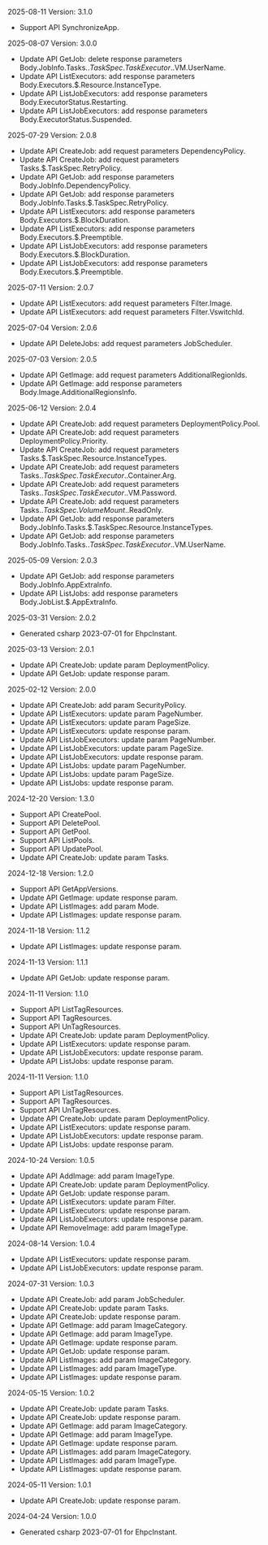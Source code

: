 2025-08-11 Version: 3.1.0
- Support API SynchronizeApp.


2025-08-07 Version: 3.0.0
- Update API GetJob: delete response parameters Body.JobInfo.Tasks.$.TaskSpec.TaskExecutor.$.VM.UserName.
- Update API ListExecutors: add response parameters Body.Executors.$.Resource.InstanceType.
- Update API ListJobExecutors: add response parameters Body.ExecutorStatus.Restarting.
- Update API ListJobExecutors: add response parameters Body.ExecutorStatus.Suspended.


2025-07-29 Version: 2.0.8
- Update API CreateJob: add request parameters DependencyPolicy.
- Update API CreateJob: add request parameters Tasks.$.TaskSpec.RetryPolicy.
- Update API GetJob: add response parameters Body.JobInfo.DependencyPolicy.
- Update API GetJob: add response parameters Body.JobInfo.Tasks.$.TaskSpec.RetryPolicy.
- Update API ListExecutors: add response parameters Body.Executors.$.BlockDuration.
- Update API ListExecutors: add response parameters Body.Executors.$.Preemptible.
- Update API ListJobExecutors: add response parameters Body.Executors.$.BlockDuration.
- Update API ListJobExecutors: add response parameters Body.Executors.$.Preemptible.


2025-07-11 Version: 2.0.7
- Update API ListExecutors: add request parameters Filter.Image.
- Update API ListExecutors: add request parameters Filter.VswitchId.


2025-07-04 Version: 2.0.6
- Update API DeleteJobs: add request parameters JobScheduler.


2025-07-03 Version: 2.0.5
- Update API GetImage: add request parameters AdditionalRegionIds.
- Update API GetImage: add response parameters Body.Image.AdditionalRegionsInfo.


2025-06-12 Version: 2.0.4
- Update API CreateJob: add request parameters DeploymentPolicy.Pool.
- Update API CreateJob: add request parameters DeploymentPolicy.Priority.
- Update API CreateJob: add request parameters Tasks.$.TaskSpec.Resource.InstanceTypes.
- Update API CreateJob: add request parameters Tasks.$.TaskSpec.TaskExecutor.$.Container.Arg.
- Update API CreateJob: add request parameters Tasks.$.TaskSpec.TaskExecutor.$.VM.Password.
- Update API CreateJob: add request parameters Tasks.$.TaskSpec.VolumeMount.$.ReadOnly.
- Update API GetJob: add response parameters Body.JobInfo.Tasks.$.TaskSpec.Resource.InstanceTypes.
- Update API GetJob: add response parameters Body.JobInfo.Tasks.$.TaskSpec.TaskExecutor.$.VM.UserName.


2025-05-09 Version: 2.0.3
- Update API GetJob: add response parameters Body.JobInfo.AppExtraInfo.
- Update API ListJobs: add response parameters Body.JobList.$.AppExtraInfo.


2025-03-31 Version: 2.0.2
- Generated csharp 2023-07-01 for EhpcInstant.

2025-03-13 Version: 2.0.1
- Update API CreateJob: update param DeploymentPolicy.
- Update API GetJob: update response param.


2025-02-12 Version: 2.0.0
- Update API CreateJob: add param SecurityPolicy.
- Update API ListExecutors: update param PageNumber.
- Update API ListExecutors: update param PageSize.
- Update API ListExecutors: update response param.
- Update API ListJobExecutors: update param PageNumber.
- Update API ListJobExecutors: update param PageSize.
- Update API ListJobExecutors: update response param.
- Update API ListJobs: update param PageNumber.
- Update API ListJobs: update param PageSize.
- Update API ListJobs: update response param.


2024-12-20 Version: 1.3.0
- Support API CreatePool.
- Support API DeletePool.
- Support API GetPool.
- Support API ListPools.
- Support API UpdatePool.
- Update API CreateJob: update param Tasks.


2024-12-18 Version: 1.2.0
- Support API GetAppVersions.
- Update API GetImage: update response param.
- Update API ListImages: add param Mode.
- Update API ListImages: update response param.


2024-11-18 Version: 1.1.2
- Update API ListImages: update response param.


2024-11-13 Version: 1.1.1
- Update API GetJob: update response param.


2024-11-11 Version: 1.1.0
- Support API ListTagResources.
- Support API TagResources.
- Support API UnTagResources.
- Update API CreateJob: update param DeploymentPolicy.
- Update API ListExecutors: update response param.
- Update API ListJobExecutors: update response param.
- Update API ListJobs: update response param.


2024-11-11 Version: 1.1.0
- Support API ListTagResources.
- Support API TagResources.
- Support API UnTagResources.
- Update API CreateJob: update param DeploymentPolicy.
- Update API ListExecutors: update response param.
- Update API ListJobExecutors: update response param.
- Update API ListJobs: update response param.


2024-10-24 Version: 1.0.5
- Update API AddImage: add param ImageType.
- Update API CreateJob: update param DeploymentPolicy.
- Update API GetJob: update response param.
- Update API ListExecutors: update param Filter.
- Update API ListExecutors: update response param.
- Update API ListJobExecutors: update response param.
- Update API RemoveImage: add param ImageType.


2024-08-14 Version: 1.0.4
- Update API ListExecutors: update response param.
- Update API ListJobExecutors: update response param.


2024-07-31 Version: 1.0.3
- Update API CreateJob: add param JobScheduler.
- Update API CreateJob: update param Tasks.
- Update API CreateJob: update response param.
- Update API GetImage: add param ImageCategory.
- Update API GetImage: add param ImageType.
- Update API GetImage: update response param.
- Update API GetJob: update response param.
- Update API ListImages: add param ImageCategory.
- Update API ListImages: add param ImageType.
- Update API ListImages: update response param.


2024-05-15 Version: 1.0.2
- Update API CreateJob: update param Tasks.
- Update API CreateJob: update response param.
- Update API GetImage: add param ImageCategory.
- Update API GetImage: add param ImageType.
- Update API GetImage: update response param.
- Update API ListImages: add param ImageCategory.
- Update API ListImages: add param ImageType.
- Update API ListImages: update response param.


2024-05-11 Version: 1.0.1
- Update API CreateJob: update response param.


2024-04-24 Version: 1.0.0
- Generated csharp 2023-07-01 for EhpcInstant.

